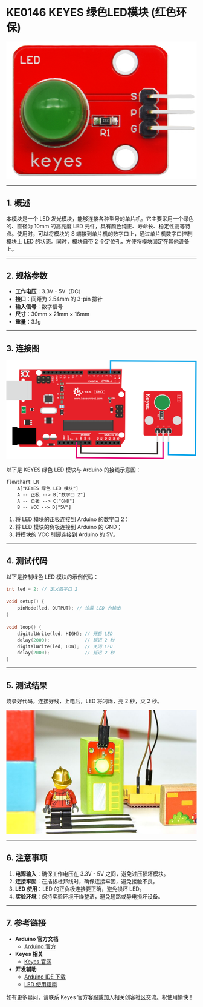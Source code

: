 # KE0146 KEYES 绿色LED模块 (红色环保)

![image-20250318081532098](media/image-20250318081532098.png)

---

## 1. 概述
本模块是一个 LED 发光模块，能够连接各种型号的单片机。它主要采用一个绿色的、直径为 10mm 的高亮度 LED 元件，具有颜色纯正、寿命长、稳定性高等特点。使用时，可以将模块的 S 端接到单片机的数字口上，通过单片机数字口控制模块上 LED 的状态。同时，模块自带 2 个定位孔，方便将模块固定在其他设备上。

---

## 2. 规格参数
- **工作电压**：3.3V - 5V（DC）  
- **接口**：间距为 2.54mm 的 3-pin 排针  
- **输入信号**：数字信号  
- **尺寸**：30mm × 21mm × 16mm  
- **重量**：3.1g  

---

## 3. 连接图

![image-20250318081549825](media/image-20250318081549825.png)

以下是 KEYES 绿色 LED 模块与 Arduino 的接线示意图：

```mermaid
flowchart LR
    A["KEYES 绿色 LED 模块"] 
    A -- 正极 --> B["数字口 2"]
    A -- 负极 --> C["GND"]
    B -- VCC --> D["5V"]
```

1. 将 LED 模块的正极连接到 Arduino 的数字口 2；  
2. 将 LED 模块的负极连接到 Arduino 的 GND；  
3. 将模块的 VCC 引脚连接到 Arduino 的 5V。

---

## 4. 测试代码
以下是控制绿色 LED 模块的示例代码：

```cpp
int led = 2; // 定义数字口 2

void setup() {
    pinMode(led, OUTPUT); // 设置 LED 为输出
}

void loop() {
    digitalWrite(led, HIGH); // 开启 LED
    delay(2000);             // 延迟 2 秒
    digitalWrite(led, LOW);  // 关闭 LED
    delay(2000);             // 延迟 2 秒
}
```

---

## 5. 测试结果
烧录好代码，连接好线，上电后，LED 将闪烁，亮 2 秒，灭 2 秒。

![image-20250319104710483](media/image-20250319104710483.png)

---

## 6. 注意事项
1. **电源输入**：确保工作电压在 3.3V - 5V 之间，避免过压损坏模块。  
2. **连接牢固**：在插拔杜邦线时，确保连接牢固，避免接触不良。  
3. **LED 使用**：LED 的正负极连接要正确，避免损坏 LED。  
4. **实验环境**：保持实验环境干燥整洁，避免短路或静电损坏设备。

---

## 7. 参考链接
- **Arduino 官方文档**  
  - [Arduino 官方](https://www.arduino.cc/)  
- **Keyes 相关**  
  - [Keyes 官网](http://www.keyes-robot.com/)  
- **开发辅助**  
  - [Arduino IDE 下载](https://www.arduino.cc/en/software)  
  - [LED 使用指南](https://learn.adafruit.com/leds)  

如有更多疑问，请联系 Keyes 官方客服或加入相关创客社区交流。祝使用愉快！